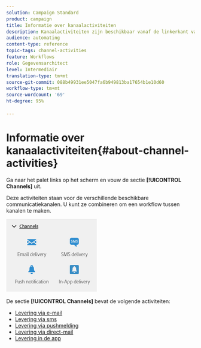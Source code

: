 ```yaml
---
solution: Campaign Standard
product: campaign
title: Informatie over kanaalactiviteiten
description: Kanaalactiviteiten zijn beschikbaar vanaf de linkerkant van het scherm.
audience: automating
content-type: reference
topic-tags: channel-activities
feature: Workflows
role: Gegevensarchitect
level: Intermediair
translation-type: tm+mt
source-git-commit: 088b49931ee5047fa6b949813ba17654b1e10d60
workflow-type: tm+mt
source-wordcount: '69'
ht-degree: 95%

---
```



# Informatie over kanaalactiviteiten{#about-channel-activities}

Ga naar het palet links op het scherm en vouw de sectie **[!UICONTROL Channels]** uit.

Deze activiteiten staan voor de verschillende beschikbare communicatiekanalen. U kunt ze combineren om een workflow tussen kanalen te maken.

![](assets/wkf_channels_activities.png)

De sectie **[!UICONTROL Channels]** bevat de volgende activiteiten:

* [Levering via e-mail](../../automating/using/email-delivery.md)
* [Levering via sms](../../automating/using/sms-delivery.md)
* [Levering via pushmelding](../../automating/using/push-notification-delivery.md)
* [Levering via direct-mail](../../automating/using/direct-mail-delivery.md)
* [Levering in de app](../../automating/using/in-app-delivery.md)

